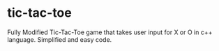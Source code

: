 # tic-tac-toe
Fully Modified Tic-Tac-Toe game that takes user input for X or O in c++ language. Simplified and easy code.

